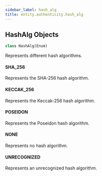 ```yaml
---
sidebar_label: hash_alg
title: entity.authenticity.hash_alg
---
```


## HashAlg Objects

```python
class HashAlg(Enum)
```

Represents different hash algorithms.

#### SHA\_256

Represents the SHA-256 hash algorithm.

#### KECCAK\_256

Represents the Keccak-256 hash algorithm.

#### POSEIDON

Represents the Poseidon hash algorithm.

#### NONE

Represents no hash algorithm.

#### UNRECOGNIZED

Represents an unrecognized hash algorithm.

